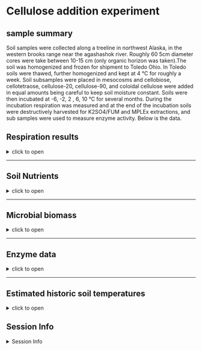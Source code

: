 Cellulose addition experiment
================

## sample summary

Soil samples were collected along a treeline in northwest Alaska, in the
western brooks range near the agashashok river. Roughly 60 5cm diameter
cores were take between 10-15 cm (only organic horizon was taken).The
soil was homogenized and frozen for shipment to Toledo Ohio. In Toledo
soils were thawed, further homogenized and kept at 4 °C for roughly a
week. Soil subsamples were placed in mesocosms and cellobiose,
cellotetraose, cellulose-20, cellulose-90, and coloidal cellulose were
added in equal amounts being careful to keep soil moisture constant.
Soils were then incubated at -6, -2, 2 , 6, 10 °C for several months.
During the incubation respiration was measured and at the end of the
incubation soils were destructively harvested for K2SO4/FUM and MPLEx
extractions, and sub samples were used to measure enzyme activity. Below
is the data.

## Respiration results

<details>
<summary>
click to open
</summary>

Respiration measurements were taken daily during the incubation using a
Li-850 bench top respiration unit. Below are the respiration rates for
each sample, as well as the calculates accumulative respiration rates.

<img src="CelluloseAddition_report_files/figure-gfm/unnamed-chunk-1-1.png" width="100%" /><img src="CelluloseAddition_report_files/figure-gfm/unnamed-chunk-1-2.png" width="100%" /><img src="CelluloseAddition_report_files/figure-gfm/unnamed-chunk-1-3.png" width="100%" /><img src="CelluloseAddition_report_files/figure-gfm/unnamed-chunk-1-4.png" width="100%" />

</details>

------------------------------------------------------------------------

## Soil Nutrients

<details>
<summary>
click to open
</summary>

Soil K2SO4 extracts were utilized to measure ammonium, Nitrate, Total
free primary amines, phosphate, Total reducing sugars. Below is the
concentration data.

<img src="CelluloseAddition_report_files/figure-gfm/unnamed-chunk-2-1.png" width="50%" /><img src="CelluloseAddition_report_files/figure-gfm/unnamed-chunk-2-2.png" width="50%" /><img src="CelluloseAddition_report_files/figure-gfm/unnamed-chunk-2-3.png" width="50%" /><img src="CelluloseAddition_report_files/figure-gfm/unnamed-chunk-2-4.png" width="50%" /><img src="CelluloseAddition_report_files/figure-gfm/unnamed-chunk-2-5.png" width="50%" /><img src="CelluloseAddition_report_files/figure-gfm/unnamed-chunk-2-6.png" width="50%" /><img src="CelluloseAddition_report_files/figure-gfm/unnamed-chunk-2-7.png" width="50%" /><img src="CelluloseAddition_report_files/figure-gfm/unnamed-chunk-2-8.png" width="50%" /><img src="CelluloseAddition_report_files/figure-gfm/unnamed-chunk-2-9.png" width="50%" /><img src="CelluloseAddition_report_files/figure-gfm/unnamed-chunk-2-10.png" width="50%" />
</details>

------------------------------------------------------------------------

## Microbial biomass

<details>
<summary>
click to open
</summary>

Soil K2SO4 extracts and fumigated K2SO4 extracts were utilized to
measure microbial biomass in the soils at the end of the incubation.

<img src="CelluloseAddition_report_files/figure-gfm/unnamed-chunk-3-1.png" width="50%" /><img src="CelluloseAddition_report_files/figure-gfm/unnamed-chunk-3-2.png" width="50%" /><img src="CelluloseAddition_report_files/figure-gfm/unnamed-chunk-3-3.png" width="50%" /><img src="CelluloseAddition_report_files/figure-gfm/unnamed-chunk-3-4.png" width="50%" />
</details>

------------------------------------------------------------------------

## Enzyme data

<details>
<summary>
click to open
</summary>

### Cellulases and hemicellulases

<details>
<summary>
click to open
</summary>

Cellulases and hemicellulase activity. This includes several downstream
enzymes as well as upstream endo enzymes.

<img src="CelluloseAddition_report_files/figure-gfm/unnamed-chunk-4-1.png" width="50%" /><img src="CelluloseAddition_report_files/figure-gfm/unnamed-chunk-4-2.png" width="50%" /><img src="CelluloseAddition_report_files/figure-gfm/unnamed-chunk-4-3.png" width="50%" /><img src="CelluloseAddition_report_files/figure-gfm/unnamed-chunk-4-4.png" width="50%" /><img src="CelluloseAddition_report_files/figure-gfm/unnamed-chunk-4-5.png" width="50%" /><img src="CelluloseAddition_report_files/figure-gfm/unnamed-chunk-4-6.png" width="50%" /><img src="CelluloseAddition_report_files/figure-gfm/unnamed-chunk-4-7.png" width="50%" /><img src="CelluloseAddition_report_files/figure-gfm/unnamed-chunk-4-8.png" width="50%" /><img src="CelluloseAddition_report_files/figure-gfm/unnamed-chunk-4-9.png" width="50%" /><img src="CelluloseAddition_report_files/figure-gfm/unnamed-chunk-4-10.png" width="50%" /><img src="CelluloseAddition_report_files/figure-gfm/unnamed-chunk-4-11.png" width="50%" /><img src="CelluloseAddition_report_files/figure-gfm/unnamed-chunk-4-12.png" width="50%" />
</details>

### Nutrient and oxidative enzymes

<details>
<summary>
click to open
</summary>

Nutrient (nitrogen and phosphorus) acquiring enzyme activity

<img src="CelluloseAddition_report_files/figure-gfm/unnamed-chunk-5-1.png" width="50%" /><img src="CelluloseAddition_report_files/figure-gfm/unnamed-chunk-5-2.png" width="50%" /><img src="CelluloseAddition_report_files/figure-gfm/unnamed-chunk-5-3.png" width="50%" /><img src="CelluloseAddition_report_files/figure-gfm/unnamed-chunk-5-4.png" width="50%" /><img src="CelluloseAddition_report_files/figure-gfm/unnamed-chunk-5-5.png" width="50%" /><img src="CelluloseAddition_report_files/figure-gfm/unnamed-chunk-5-6.png" width="50%" /><img src="CelluloseAddition_report_files/figure-gfm/unnamed-chunk-5-7.png" width="50%" /><img src="CelluloseAddition_report_files/figure-gfm/unnamed-chunk-5-8.png" width="50%" /><img src="CelluloseAddition_report_files/figure-gfm/unnamed-chunk-5-9.png" width="50%" /><img src="CelluloseAddition_report_files/figure-gfm/unnamed-chunk-5-10.png" width="50%" /><img src="CelluloseAddition_report_files/figure-gfm/unnamed-chunk-5-11.png" width="50%" /><img src="CelluloseAddition_report_files/figure-gfm/unnamed-chunk-5-12.png" width="50%" />
</details>

### Enzyme metrics

<details>
<summary>
click to open
</summary>

several calculated metrics

<img src="CelluloseAddition_report_files/figure-gfm/unnamed-chunk-6-1.png" width="50%" /><img src="CelluloseAddition_report_files/figure-gfm/unnamed-chunk-6-2.png" width="50%" /><img src="CelluloseAddition_report_files/figure-gfm/unnamed-chunk-6-3.png" width="50%" /><img src="CelluloseAddition_report_files/figure-gfm/unnamed-chunk-6-4.png" width="50%" />
</details>
</details>

------------------------------------------------------------------------

## Estimated historic soil temperatures

<details>
<summary>
click to open
</summary>

Soil temperature estimates were constructed by correlating several years
of soil measurements to air temperatures from Kotzebue AK. Then using
this relationship soil temperature estimates were constructed from the
years before soil measurements were taken.

<img src="CelluloseAddition_report_files/figure-gfm/unnamed-chunk-7-1.png" width="100%" />
</details>

## Session Info

<details>
<summary>
Session Info
</summary>

Date run: 2023-02-02

    ## R version 4.2.2 (2022-10-31 ucrt)
    ## Platform: x86_64-w64-mingw32/x64 (64-bit)
    ## Running under: Windows 10 x64 (build 19045)
    ## 
    ## Matrix products: default
    ## 
    ## locale:
    ## [1] LC_COLLATE=English_United States.utf8 
    ## [2] LC_CTYPE=English_United States.utf8   
    ## [3] LC_MONETARY=English_United States.utf8
    ## [4] LC_NUMERIC=C                          
    ## [5] LC_TIME=English_United States.utf8    
    ## 
    ## attached base packages:
    ## [1] grid      stats     graphics  grDevices utils     datasets  methods  
    ## [8] base     
    ## 
    ## other attached packages:
    ##  [1] lubridate_1.9.0   timechange_0.1.1  doBy_4.6.16       ggpubr_0.5.0     
    ##  [5] pracma_2.4.2      reshape2_1.4.4    ggbiplot_0.55     scales_1.2.1     
    ##  [9] plyr_1.8.8        vegan_2.6-4       lattice_0.20-45   permute_0.9-7    
    ## [13] forcats_0.5.2     stringr_1.5.0     dplyr_1.0.10      purrr_1.0.0      
    ## [17] readr_2.1.3       tidyr_1.2.1       tibble_3.1.8      ggplot2_3.4.0    
    ## [21] tidyverse_1.3.2   tarchetypes_0.7.4 targets_0.14.2   
    ## 
    ## loaded via a namespace (and not attached):
    ##  [1] nlme_3.1-160         fs_1.5.2             httr_1.4.4          
    ##  [4] future.callr_0.8.1   Deriv_4.1.3          tools_4.2.2         
    ##  [7] backports_1.4.1      utf8_1.2.2           R6_2.5.1            
    ## [10] DBI_1.1.3            mgcv_1.8-41          colorspace_2.0-3    
    ## [13] withr_2.5.0          tidyselect_1.2.0     processx_3.8.0      
    ## [16] compiler_4.2.2       cli_3.6.0            rvest_1.0.3         
    ## [19] microbenchmark_1.4.9 xml2_1.3.3           labeling_0.4.2      
    ## [22] callr_3.7.3          digest_0.6.31        rmarkdown_2.19      
    ## [25] htmltools_0.5.4      pkgconfig_2.0.3      parallelly_1.34.0   
    ## [28] highr_0.10           fastmap_1.1.0        dbplyr_2.2.1        
    ## [31] rlang_1.0.6          readxl_1.4.1         rstudioapi_0.14     
    ## [34] farver_2.1.1         generics_0.1.3       jsonlite_1.8.4      
    ## [37] car_3.1-1            googlesheets4_1.0.1  magrittr_2.0.3      
    ## [40] Matrix_1.5-1         Rcpp_1.0.9           munsell_0.5.0       
    ## [43] fansi_1.0.3          abind_1.4-5          lifecycle_1.0.3     
    ## [46] furrr_0.3.1          stringi_1.7.8        yaml_2.3.6          
    ## [49] carData_3.0-5        MASS_7.3-58.1        parallel_4.2.2      
    ## [52] listenv_0.9.0        crayon_1.5.2         haven_2.5.1         
    ## [55] splines_4.2.2        hms_1.1.2            knitr_1.41          
    ## [58] ps_1.7.2             pillar_1.8.1         igraph_1.3.5        
    ## [61] ggsignif_0.6.4       base64url_1.4        codetools_0.2-18    
    ## [64] reprex_2.0.2         glue_1.6.2           evaluate_0.19       
    ## [67] data.table_1.14.6    modelr_0.1.10        vctrs_0.5.1         
    ## [70] tzdb_0.3.0           cellranger_1.1.0     gtable_0.3.1        
    ## [73] future_1.30.0        assertthat_0.2.1     xfun_0.36           
    ## [76] broom_1.0.2          rstatix_0.7.2        googledrive_2.0.0   
    ## [79] gargle_1.2.1         cluster_2.1.4        globals_0.16.2      
    ## [82] ellipsis_0.3.2

</details>
